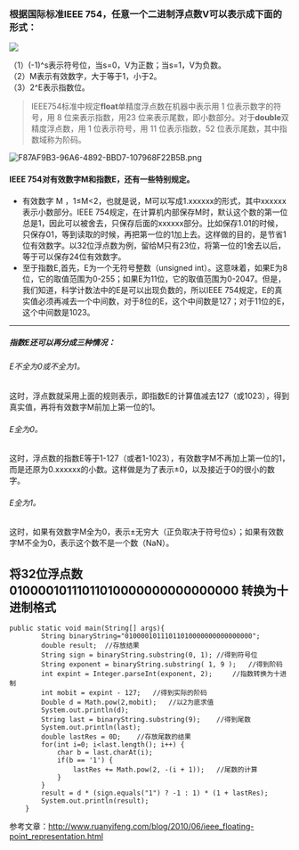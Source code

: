 ### 根据国际标准IEEE 754，任意一个二进制浮点数V可以表示成下面的形式：
![](https://ws4.sinaimg.cn/large/006tNc79ly1fijna4yazwj3087019mx1.jpg)

（1）(-1)^s表示符号位，当s=0，V为正数；当s=1，V为负数。
<br>（2）M表示有效数字，大于等于1，小于2。
<br>（3）2^E表示指数位。

> IEEE754标准中规定**float**单精度浮点数在机器中表示用 1 位表示数字的符号，用 8 位来表示指数，用23 位来表示尾数，即小数部分。对于**double**双精度浮点数，用 1 位表示符号，用 11 位表示指数，52 位表示尾数，其中指数域称为阶码。

![F87AF9B3-96A6-4892-BBD7-107968F22B5B.png](http://upload-images.jianshu.io/upload_images/3229842-277b7ed06e58be1b.png?imageMogr2/auto-orient/strip%7CimageView2/2/w/1240)


#### IEEE 754对有效数字M和指数E，还有一些特别规定。
* 有效数字 M ，1≤M<2，也就是说，M可以写成1.xxxxxx的形式，其中xxxxxx表示小数部分。IEEE 754规定，在计算机内部保存M时，默认这个数的第一位总是1，因此可以被舍去，只保存后面的xxxxxx部分。比如保存1.01的时候，只保存01，等到读取的时候，再把第一位的1加上去。这样做的目的，是节省1位有效数字。以32位浮点数为例，留给M只有23位，将第一位的1舍去以后，等于可以保存24位有效数字。
* 至于指数E,首先，E为一个无符号整数（unsigned int）。这意味着，如果E为8位，它的取值范围为0-255；如果E为11位，它的取值范围为0-2047。但是，我们知道，科学计数法中的E是可以出现负数的，所以IEEE 754规定，E的真实值必须再减去一个中间数，对于8位的E，这个中间数是127；对于11位的E，这个中间数是1023。

***

##### 指数E还可以再分成三种情况：
###### E不全为0或不全为1。
这时，浮点数就采用上面的规则表示，即指数E的计算值减去127（或1023），得到真实值，再将有效数字M前加上第一位的1。

###### E全为0。
这时，浮点数的指数E等于1-127（或者1-1023），有效数字M不再加上第一位的1，而是还原为0.xxxxxx的小数。这样做是为了表示±0，以及接近于0的很小的数字。
###### E全为1。
这时，如果有效数字M全为0，表示±无穷大（正负取决于符号位s）；如果有效数字M不全为0，表示这个数不是一个数（NaN）。

## 将32位浮点数 01000010111011010000000000000000 转换为十进制格式

```
public static void main(String[] args){
        String binaryString="01000010111011010000000000000000";
        double result;	//存放结果
        String sign = binaryString.substring(0, 1);	//得到符号位
        String exponent = binaryString.substring( 1, 9 );	//得到阶码
        int expint = Integer.parseInt(exponent, 2);		//指数转换为十进制
        int mobit = expint - 127;	//得到实际的阶码
        Double d = Math.pow(2,mobit);	//以2为底求值
        System.out.println(d);
        String last = binaryString.substring(9);	//得到尾数
        System.out.println(last);
        double lastRes = 0D;	//存放尾数的结果
        for(int i=0; i<last.length(); i++) {
            char b = last.charAt(i);
            if(b == '1') {
                lastRes += Math.pow(2, -(i + 1));	//尾数的计算
            }
        }
        result = d * (sign.equals("1") ? -1 : 1) * (1 + lastRes);
        System.out.println(result);
    }
```
参考文章：http://www.ruanyifeng.com/blog/2010/06/ieee_floating-point_representation.html
